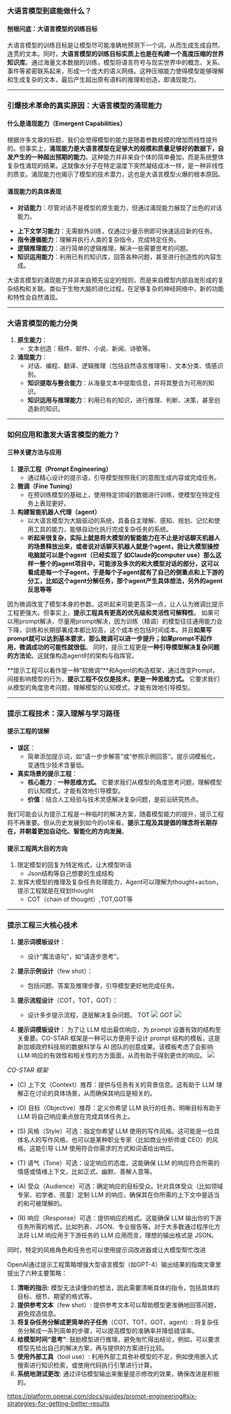 
### **大语言模型到底能做什么？**

#### **刨根问底：大语言模型的训练目标**

大语言模型的训练目标是让模型尽可能准确地预测下一个词，从而生成生成自然、连贯的文本。同时，**大语言模型的训练目标实质上也是在构建一个高度压缩的世界知识库**。通过海量文本数据的训练，模型将语言符号与现实世界中的概念、关系、事件等紧密联系起来，形成一个庞大的语义网络。这种压缩能力使得模型能够理解和生成复杂的文本，最后产生超出原有语料的推理和创造，即涌现能力。

---

### **引爆技术革命的真实原因：大语言模型的涌现能力**

#### **什么是涌现能力（Emergent Capabilities）**

根据许多文章的标题，我们会觉得模型的能力是随着参数规模的增加而线性提升的。但事实上，**涌现能力是大语言模型在足够大的规模和质量足够好的数据下，自发产生的一种超出预期的能力**。这种能力并非来自个体的简单叠加，而是系统整体复杂性涌现的结果。这就像水分子在特定温度下突然凝结成冰一样，是一种非线性的质变。涌现能力也揭示了模型的技术潜力，这也是大语言模型火爆的根本原因。

#### **涌现能力的具体表现**

-  **对话能力**：尽管对话不是模型的原生能力，但通过涌现能力展现了出色的对话能力。
*   **上下文学习能力**：无需额外训练，仅通过少量示例即可快速适应新的任务。
*   **指令遵循能力**：理解并执行人类的复杂指令，完成特定任务。
*   **逻辑推理能力**：进行简单的逻辑推理，解决一些需要思考的问题。
*   **知识运用能力**：利用已有的知识库，回答各种问题，甚至进行创造性的内容生成。

大语言模型的涌现能力并非来自预先设定的规则，而是来自模型内部自发形成的复杂结构和关联。类似于生物大脑的进化过程，在足够复杂的神经网络中，新的功能和特性会自然涌现。


---

### **大语言模型的能力分类**

1. **原生能力**：
    - 文本创造：稿件、邮件、小说、新闻、诗歌等。
2. **涌现能力**：
    - 对话、编程、翻译、逻辑推理（包括自然语言推理等）、文本分类、情感识别。
    -   **知识提取与整合能力**：从海量文本中提取信息，并将其整合为可用的知识。
	*   **知识运用与推理能力**：利用已有的知识，进行推理、判断、决策，甚至创造新的知识。


---

### **如何应用和激发大语言模型的能力？**

#### **三种关键方法与应用**

1. **提示工程（Prompt Engineering）**
    - 通过精心设计的提示语，引导模型按照我们的意图生成内容或完成任务。
2. **微调（Fine Tuning）**
    - 在预训练模型的基础上，使用特定领域的数据进行训练，使模型在特定任务上表现更好。
  3. **构建智能机器人代理（agent）**
	  - 以大语言模型为大脑驱动的系统，具备自主理解、感知、规划、记忆和使用工具的能力，能够自动化执行完成复杂任务的系统。
	  - **听起来很复杂，实际上就是将大模型的智能能力在不止是对话聊天机器人的场景释放出来，或者说对话聊天机器人就是个agent，我让大模型操控电脑就可以是个agent（已经实现了 如Claude的computer use）那么这样一整个的agent项目中，可能涉及多次的和大模型对话的部分，这可以看成是每一个子agent，于是每个子agent就有了自己的侧重点和上下游的分工，比如这个agent分解任务，那个agent产生具体想法，另外的agent反思等等**

因为微调改变了模型本身的参数，这听起来可能更高深一点，让人认为微调比提示工程更强大。但事实上，**提示工程具有更高的优先级和灵活性可解释性**。
如果可以用prompt解决，尽量用prompt解决，因为训练（精调）的模型往往通用能力会下降，训练和长期部署成本都比较高，这个成本也包括时间成本。并且**如果写prompt就可以达到基本要求，那么微调可以进一步提升；如果prompt不起作用，微调成功的可能性就很低**。
同时，提示工程更是**一种引导模型解决复杂问题的方法论**。这就像构造agent时的架构与指挥官。



**提示工程可以看作是一种“软微调”**和Agent的构造框架，通过改变Prompt，间接影响模型的行为，**提示工程不仅仅是技术，更是一种思维方式。** 它要求我们从模型的角度思考问题，理解模型的认知模式，才能有效地引导模型。

---

### **提示工程技术：深入理解与学习路径**

#### **提示工程的误解**

- **误区**：
    - 简单添加提示词，如“请一步步解答”或“参照示例回答”。提示词模板化，变通性少技术含量低。
- **真实场景的提示工程**：
    - **核心能力**：**一种思维方式。** 它要求我们从模型的角度思考问题，理解模型的认知模式，才能有效地引导模型。
    - **价值**：结合人工经验与技术灵感解决复杂问题，是前沿研究热点。

我们可能会认为提示工程是一种临时的解决方案，随着模型能力的提升，提示工程将不再重要。但从历史发展到如今的o1来看，**提示工程及其提倡的理念将长期存在，并朝着更加自动化、智能化的方向发展**。

#### **提示工程两大目的方向**

1. 限定模型的回复为特定格式，让大模型听话
   - Json结构等自己想要的生成结构
2. 发挥大模型的推理及复杂任务处理能力，Agent可以理解为thought+action，提示工程就是在规划thought
   - COT（chain of thougnt）,TOT,GOT等

---

### **提示工程三大核心技术**

1. **提示词模板设计**：
    - 设计“魔法语句”，如“请逐步思考”。
2. **提示示例设计**（few shot）：
    - 包括问题、答案及推理步骤，引导模型更好地完成任务。
3. **提示流程设计**（COT，TOT，GOT）：
    - 设计多步提示流程，逐层解决复杂问题。
TOT
![](https://typora-photo1220.oss-cn-beijing.aliyuncs.com/DataAnalysis/LingYi/20241126190915.png)
GOT
![](https://typora-photo1220.oss-cn-beijing.aliyuncs.com/DataAnalysis/LingYi/20241128205143.png)

1. **提示词模板设计**：
为了让 LLM 给出最优响应，为 prompt 设置有效的结构至关重要。CO-STAR 框架是一种可以方便用于设计 prompt 结构的模板，这是新加坡政府科技局的数据科学与 AI 团队的创意成果。该模板考虑了会影响 LLM 响应的有效性和相关性的方方面面，从而有助于得到更优的响应。
![](https://typora-photo1220.oss-cn-beijing.aliyuncs.com/DataAnalysis/LingYi/20241128145207.png)

_CO-STAR 框架_

- (C) 上下文（Context）推荐：提供与任务有关的背景信息。这有助于 LLM 理解正在讨论的具体场景，从而确保其响应是相关的。
    
- (O) 目标（Objective）推荐：定义你希望 LLM 执行的任务。明晰目标有助于 LLM 将自己响应重点放在完成具体任务上。
    
- (S) 风格（Style）可选：指定你希望 LLM 使用的写作风格。这可能是一位具体名人的写作风格，也可以是某种职业专家（比如商业分析师或 CEO）的风格。这能引导 LLM 使用符合你需求的方式和词语给出响应。
    
- (T) 语气（Tone）可选：设定响应的态度。这能确保 LLM 的响应符合所需的情感或情绪上下文，比如正式、幽默、善解人意等。
    
- (A) 受众（Audience）可选：确定响应的目标受众。针对具体受众（比如领域专家、初学者、孩童）定制 LLM 的响应，确保其在你所需的上下文中是适当的和可被理解的。
    
- (R) 响应（Response）可选：提供响应的格式。这能确保 LLM 输出你的下游任务所需的格式，比如列表、JSON、专业报告等。对于大多数通过程序化方法将 LLM 响应用于下游任务的 LLM 应用而言，理想的输出格式是 JSON。

同时，特定的风格角色和任务也可以使用提示词改进器或让大模型帮忙改进

OpenAI通过提示工程策略增强大型语言模型（如GPT-4）输出结果的指南文章里提出了六种主要策略：
1. **清晰的指示**:  模型无法读懂你的想法，因此需要清晰具体的指令，包括具体的目标、细节、期望的格式等。
2. **提供参考文本**（few shot）: 提供参考文本可以帮助模型更准确地回答问题，避免捏造信息。
3. **将复杂任务分解成更简单的子任务**（COT、TOT、GOT、agent）: 将复杂任务分解成一系列简单的步骤，可以提高模型的准确率并降低错误率。
4. **给模型时间“思考”**:  鼓励模型进行推理，避免匆忙得出结论，例如，可以要求模型先给出自己的解决方案，再与提供的方案进行比较。
5. **使用外部工具**（tool use）: 利用外部工具弥补模型的不足，例如使用嵌入式搜索进行知识检索，或使用代码执行引擎进行计算。
6. **系统地测试更改**:  通过评估模型输出来衡量提示修改的效果，确保改进是积极的。

https://platform.openai.com/docs/guides/prompt-engineering#six-strategies-for-getting-better-results



